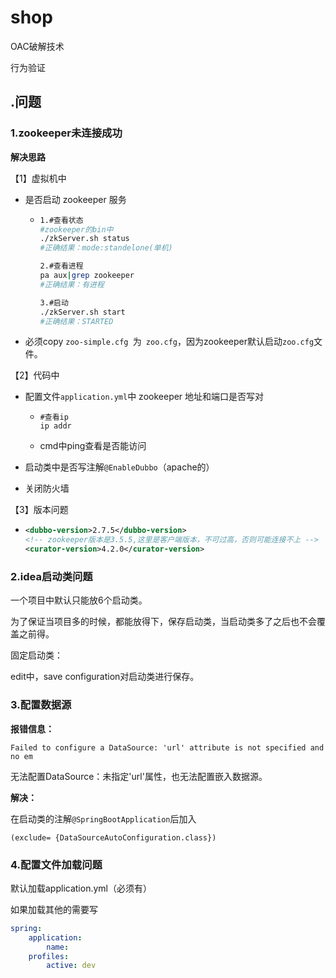 # shop

OAC破解技术

行为验证



## .问题

### 1.zookeeper未连接成功

**解决思路**

【1】虚拟机中

+ 是否启动 zookeeper 服务

  + ```bash
    1.#查看状态
    #zookeeper的bin中
    ./zkServer.sh status
    #正确结果：mode:standelone(单机)
    
    2.#查看进程
    pa aux|grep zookeeper
    #正确结果：有进程
    
    3.#启动
    ./zkServer.sh start
    #正确结果：STARTED
    ```

+ 必须copy `zoo-simple.cfg `为` zoo.cfg`，因为zookeeper默认启动`zoo.cfg`文件。

【2】代码中

+ 配置文件`application.yml`中 zookeeper 地址和端口是否写对

  + ```shell
    #查看ip
    ip addr
    ```

  + cmd中ping查看是否能访问

+ 启动类中是否写注解`@EnableDubbo`（apache的）

+ 关闭防火墙

【3】版本问题

+ ```xml
  <dubbo-version>2.7.5</dubbo-version>
  <!-- zookeeper版本是3.5.5,这里是客户端版本，不可过高，否则可能连接不上 -->
  <curator-version>4.2.0</curator-version>
  ```



### 2.idea启动类问题

一个项目中默认只能放6个启动类。

为了保证当项目多的时候，都能放得下，保存启动类，当启动类多了之后也不会覆盖之前得。

固定启动类：

edit中，save configuration对启动类进行保存。



### 3.配置数据源

**报错信息：**

`Failed to configure a DataSource: 'url' attribute is not specified and no em`

无法配置DataSource：未指定'url'属性，也无法配置嵌入数据源。

**解决：**

在启动类的注解`@SpringBootApplication`后加入

`(exclude= {DataSourceAutoConfiguration.class})`

### 4.配置文件加载问题

默认加载application.yml（必须有）

如果加载其他的需要写

```yml
spring:
	application:
		name:
	profiles:
		active: dev
```





